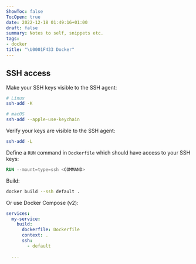 ```yaml
---
ShowToc: false
TocOpen: true
date: 2022-12-18 01:49:16+01:00
draft: false
summary: Notes to self, snippets etc.
tags:
- docker
title: "\U0001F433 Docker"
---
```


## SSH access

Make your SSH keys visible to the SSH agent:

```bash
# Linux
ssh-add -K

# macOS
ssh-add --apple-use-keychain
```

Verify your keys are visible to the SSH agent:

```bash
ssh-add -L
```

Define a `RUN` command in `Dockerfile` which should have access to your SSH keys:

```Dockerfile
RUN --mount=type=ssh <COMMAND>
```

Build:

```bash
docker build --ssh default .
```

Or use Docker Compose (v2):

```yaml
services:
  my-service:
    build:
      dockerfile: Dockerfile
      context: .
      ssh:
        - default

  ...
```